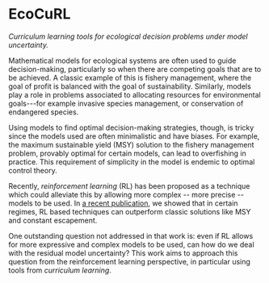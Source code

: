 # EcoCuRL

*Curriculum learning tools for ecological decision problems under model uncertainty.*

Mathematical models for ecological systems are often used to guide decision-making, particularly so when there are competing goals that are to be achieved.
A classic example of this is fishery management, where the goal of profit is balanced with the goal of sustainability.
Similarly, models play a role in problems associated to allocating resources for environmental goals---for example invasive species management, or conservation of endangered species.

Using models to find optimal decision-making strategies, though, is tricky since the models used are often minimalistic and have biases. 
For example, the maximum sustainable yield (MSY) solution to the fishery management problem, provably optimal for certain models, can lead to overfishing in practice.
This requirement of simplicity in the model is endemic to optimal control theory.

Recently, *reinforcement learning* (RL) has been proposed as a technique which could alleviate this by allowing more complex -- more precise -- models to be used.
In [a recent publication](https://arxiv.org/abs/2308.13654), we showed that in certain regimes, RL based techniques can outperform classic solutions like MSY and constant escapement.

One outstanding question not addressed in that work is: even if RL allows for more expressive and complex models to be used, can how do we deal with the residual model uncertainty?
This work aims to approach this question from the reinforcement learning perspective, in particular using tools from *curriculum learning*.
